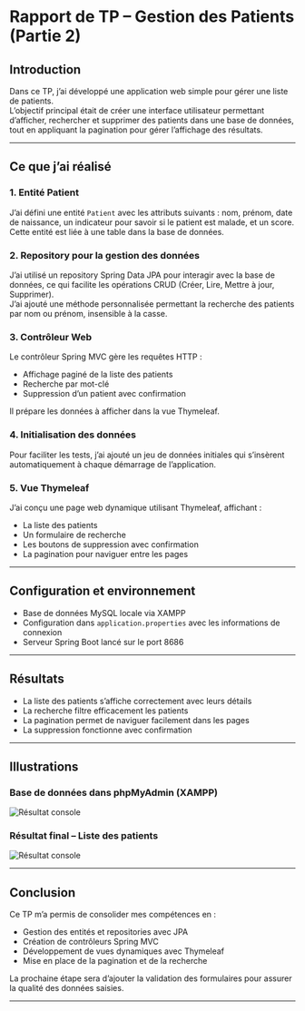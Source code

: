# Rapport de TP – Gestion des Patients (Partie 2)

## Introduction

Dans ce TP, j’ai développé une application web simple pour gérer une liste de patients.  
L’objectif principal était de créer une interface utilisateur permettant d’afficher, rechercher et supprimer des patients dans une base de données, tout en appliquant la pagination pour gérer l’affichage des résultats.

---

## Ce que j’ai réalisé

### 1. Entité Patient

J’ai défini une entité `Patient` avec les attributs suivants : nom, prénom, date de naissance, un indicateur pour savoir si le patient est malade, et un score.  
Cette entité est liée à une table dans la base de données.

### 2. Repository pour la gestion des données

J’ai utilisé un repository Spring Data JPA pour interagir avec la base de données, ce qui facilite les opérations CRUD (Créer, Lire, Mettre à jour, Supprimer).  
J’ai ajouté une méthode personnalisée permettant la recherche des patients par nom ou prénom, insensible à la casse.

### 3. Contrôleur Web

Le contrôleur Spring MVC gère les requêtes HTTP :  
- Affichage paginé de la liste des patients  
- Recherche par mot-clé  
- Suppression d’un patient avec confirmation  

Il prépare les données à afficher dans la vue Thymeleaf.

### 4. Initialisation des données

Pour faciliter les tests, j’ai ajouté un jeu de données initiales qui s’insèrent automatiquement à chaque démarrage de l’application.

### 5. Vue Thymeleaf

J’ai conçu une page web dynamique utilisant Thymeleaf, affichant :  
- La liste des patients  
- Un formulaire de recherche  
- Les boutons de suppression avec confirmation  
- La pagination pour naviguer entre les pages

---

## Configuration et environnement

- Base de données MySQL locale via XAMPP  
- Configuration dans `application.properties` avec les informations de connexion  
- Serveur Spring Boot lancé sur le port 8686  

---

## Résultats

- La liste des patients s’affiche correctement avec leurs détails  
- La recherche filtre efficacement les patients  
- La pagination permet de naviguer facilement dans les pages  
- La suppression fonctionne avec confirmation

---

## Illustrations

### Base de données dans phpMyAdmin (XAMPP)

![Résultat console](screenshots/db.PNG)

### Résultat final – Liste des patients

![Résultat console](screenshots/resultat.PNG)

---

## Conclusion

Ce TP m’a permis de consolider mes compétences en :  
- Gestion des entités et repositories avec JPA  
- Création de contrôleurs Spring MVC  
- Développement de vues dynamiques avec Thymeleaf  
- Mise en place de la pagination et de la recherche  

La prochaine étape sera d’ajouter la validation des formulaires pour assurer la qualité des données saisies.

---


